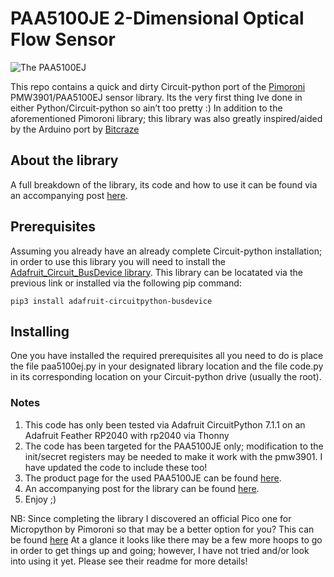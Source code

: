 # PAA5100JE 2-Dimensional Optical Flow Sensor

![The PAA5100EJ](https://dyadica.github.io/wp-content/uploads/2022/02/16/PA5100EJ_Breadboard_1.jpg)

This repo contains a quick and dirty Circuit-python port of the [Pimoroni](https://github.com/pimoroni/pmw3901-python) PMW3901/PAA5100EJ sensor library. Its the very first thing Ive done in either Python/Circuit-python so ain’t too pretty :) In addition to the aforementioned Pimoroni library; this library was also greatly inspired/aided by the Arduino port by [Bitcraze](https://github.com/bitcraze/Bitcraze_PMW3901)

## About the library

A full breakdown of the library, its code and how to use it can be found via an accompanying post [here](https://dyadica.github.io/blog/a-circuit-python-library-for-the-PAA5100JE/).

## Prerequisites

Assuming you already have an already complete Circuit-python installation; in order to use this library you will need to install the [Adafruit_Circuit_BusDevice library](https://github.com/adafruit/Adafruit_CircuitPython_BusDevice). This library can be locatated via the previous link or installed via the following pip command:

```
pip3 install adafruit-circuitpython-busdevice
```

## Installing

One you have installed the required prerequisites all you need to do is place the file paa5100ej.py in your designated library location and the file code.py in its corresponding location on your Circuit-python drive (usually the root). 

### Notes
1. This code has only been tested via Adafruit CircuitPython 7.1.1 on an Adafruit Feather RP2040 with rp2040 via Thonny
2. The code has been targeted for the PAA5100JE only; modification to the init/secret registers may be needed to make it work with the pmw3901. I have updated the code to include these too!
3. The product page for the used PAA5100JE can be found [here](https://shop.pimoroni.com/products/paa5100je-optical-tracking-spi-breakout).
4. An accompanying post for the library can be found [here](https://dyadica.github.io/blog/a-circuit-python-library-for-the-PAA5100JE/).
5. Enjoy ;)

NB: Since completing the library I discovered an official Pico one for Micropython by Pimoroni so that may be a better option for you? This can be found [here](https://github.com/pimoroni/pimoroni-pico) At a glance it looks like there may be a few more hoops to go in order to get things up and going; however, I have not tried and/or look into using it yet. Please see their readme for more details!
